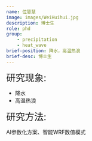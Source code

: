 ```yaml
---
name: 位慧慧
image: images/WeiHuihui.jpg
description: 博士生
role: phd
group: 
    - precipitation
    - heat_wave
brief-position: 降水，高温热浪
brief-desc: 博士生
---
```


<span style="font-size: 25px;">研究现象:
* 降水
* 高温热浪

<span style="font-size: 25px;">研究方法: </span>

AI参数化方案、智能WRF数值模式
